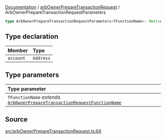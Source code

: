 [Documentation](../../README.md) / [arbOwnerPrepareTransactionRequest](../README.md) / ArbOwnerPrepareTransactionRequestParameters

```ts
type ArbOwnerPrepareTransactionRequestParameters<TFunctionName>: Omit<ArbOwnerPrepareFunctionDataParameters<TFunctionName>, "abi"> & object;
```

## Type declaration

| Member    | Type      |
| :-------- | :-------- |
| `account` | `Address` |

## Type parameters

| Type parameter                                                                                                                |
| :---------------------------------------------------------------------------------------------------------------------------- |
| `TFunctionName` _extends_ [`ArbOwnerPrepareTransactionRequestFunctionName`](ArbOwnerPrepareTransactionRequestFunctionName.md) |

## Source

[src/arbOwnerPrepareTransactionRequest.ts:64](https://github.com/anegg0/arbitrum-orbit-sdk/blob/8d986d322aefb470a79fa3dc36918f72097df8c1/src/arbOwnerPrepareTransactionRequest.ts#L64)
